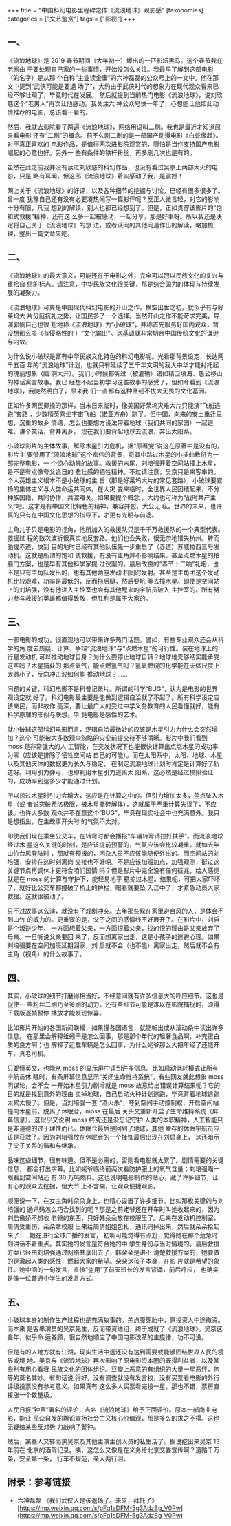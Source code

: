 +++
title = "中国科幻电影里程碑之作《流浪地球》观影感"
[taxonomies]
categories = ["文艺鉴赏"]
tags = ["影视"]
+++
<!-- # 中国科幻电影里程碑之作《流浪地球》观影感 -->

## 一、

《流浪地球》是 2019 春节期间（大年初一）爆出的一匹影坛黑马。这个春节我在老家由
于要处理自己家的一些事情，开始没怎么关注。我最早了解到这部电影（的名字）是从那
个自称“主业读金庸”的六神磊磊的公众号上的一文中。他在那文中提到“武侠可能是要退
场了”，大约由于武侠时代的想象力在现代观众看来已经不够壮观了，毕竟时代在发展。
然后就提到当前热门电影《流浪地球》，说刘欣慈这个“老男人”再次让他感动。我关注六
神公众号快一年了，心想能让他如此动情推荐的电影，总该看一看的。

然后，我就去影院看了两遍《流浪地球》，网络用语叫二刷。我也是最近才知道原来看电影
还有“二刷”的概念。前不久刚二刷的是一部国产动漫电影《白蛇缘起》。对于真正喜欢的
电影作品，是值得两次进影院观赏的，哪怕是当作支持国产电影崛起的心意也好。另外一
些有条件的铁杆粉丝，再多刷几次也是有的。

虽然在此之前我并没有读过刘欣慈的科幻作品，也没有看过吴京上两部大火的电影，只是
略有耳闻，但这部《流浪地球》着实感动了我，是震撼！
<!-- more -->

网上关于《流浪地球》的好评，以及各种细节的挖掘与讨论，已经有很多很多了。曾一度
犹豫自己还有没有必要凑热闹写一篇影评呢？反正人微言轻，对它的影响十分有限，凡我
想到的解读，别人也都已经想到了。但是，正如贯穿该影片的“饱和式救援”精神，还有这
么多一起被感动，一起分享，那是好事呀。所以我还是决定将自己关于《流浪地球》的想
法，或者认同的其他同道作出的解读，略加梳理，整出一篇文章来吧。

## 二、

《流浪地球》的最大意义，可能还在于电影之外，完全可以冠以民族文化的复兴与重拾自
信的标志。请注意，中华民族文化很关键，那是综合国力的体现与持续发展的凝聚力。

《流浪地球》可算是中国现代科幻电影的开山之作，横空出世之初，就似乎有与好莱坞大
片分庭抗礼之势，让国民多了一个选择。当然开山之作不能苛求完美，导演郭帆自己也很
尬地称《流浪地球》为“小破球”，并称首先服务好国内观众，暂没想那么多（有侵略性的
）“文化输出”。这基调就非常切合中国传统文化的谦逊与内敛。

为什么说小破球是富有中华民族文化特色的科幻电影呢。光看那背景设定，长达两千五百
年的“流浪地球”计划，也就只有延续了五千年文明的我大中华才能衬托起的瑰丽想象（脑
洞大开）。我们小时候都听过（被灌输）诸如精卫填海、愚公移山的神话寓言故事。我已
经想不起当初学习这些故事的感受了，但如今看到《流浪地球》，我陡然明白了，原来我
们一直都有这种坚韧不拔大无畏的文化基因。

正如许多网民揶揄的那样，当末日来临时，像美国好莱坞灾难大片只能演“飞船逃跑”套路
，少数精英乘坐宇宙飞船（诺亚方舟）跑了。但中国，向来的安土重迁思想，沉重的故乡
情结，怎么也要想方设法带着地球（我们共同的家园）一起逃难。讲个笑话，背井离乡，
现在我们要背起地球去流浪，奔出太阳系。

小破球影片的主体故事，解除木星引力危机，据“原著党”说这在原著中是没有的，影片主
要借用了“流浪地球”这个宏伟的背景，将其中路过木星的小插曲敷衍为一部完整电影，一
个惊心动魄的故事。救援的末尾，刘培强开着空间站撞上木星，是不是有点像夸父追日的
悲壮感的牺牲精神。不过请注意，吴京只是来客串的。个人英雄主义根本不是小破球的主
旨（那是好莱坞大片的常见套路），小破球要宣扬的集体主义与人类命运共同体。在大灾
变来临时，全世界人民团结起来，不分种族国籍，共同协作，共渡难关。如果要提个概念
，大约也可称为“战时共产主义”吧。这才是有中国文化特色的精神，兼容并包，大公无
私。世界的未来，也许真的只有在中国文化思想的指导下，才更有光明与前途。

主角儿子只是电影的视角，他所加入的救援队只是千千万救援队的一个典型代表。救援过
程的数次波折很真实地反套路。他们也会失败，很无奈地错失杭州。转而驰援赤道，快到
目的地时已经有其他队伍先一步重启了（赤道）苏威拉西三号发动机。这就是所谓的饱和
式救援，有没有主角并不影响结果。甚至点燃木星的拍脑门方案，也是早有其他科学家提
过议案的。最后改良的“春节十二响”礼炮，也不是只有主角队发出的，也有其他两座发动
机同时发射。甚至是主角团这个发动机比较艰难，功率是最低的，反而拖后腿，然后要坑
爹去撞木星。即使是空间站上的刘培强，没有他进入主控室也会有其他醒来的宇航员破入
主控室的。所有努力参与救援的英雄都值得致敬，但胜利是属于大家的。

## 三、

一部电影的成功，很直观地可以带来许多热门话题。譬如，有些专业观众还会从科学的角
度去质疑、计算、争辩“流浪地球”与“点燃木星”的可行性。装在地球上的行星发动机
可以推动地球自身？为什么要停止地球自转？地球地壳够结实能承受这些吗？木星捕获的
那点氧气，能点燃氢气吗？氢氧燃烧的化学能在天体尺度上太渺小了，反向冲击波如何能
推动地球？……

问题的关键，科幻电影不是科普记录片。所谓的科学“BUG”，认为是电影的世界观设定就
好了。科幻电影最主要是能做到逻辑自洽就了不起了。所有科学设定应该亲民，而非故作
高深，要让最广大的受过中学义务教育的人民看懂就好，能有科学原理的形似与联想。毕
竟电影是感性的艺术。

就小破球这部科幻电影而言，逻辑自洽最微妙的应该是木星引力为什么会突然增加？这个
可能被大多数观众忽略的灾变前提交待不够清晰。影片中我们看到 moss 是非常强大的人
工智能，在突发状况下也能很快计算出点燃木星的成功率为零（应该是排除了牺牲空间站
自己的可能）。而在太阳系中，太阳、地球、木星以及其他天体的数据更为长久与稳定，
在制定流浪地球计划时肯定是计算好了轨道呀。利用引力弹弓，也即利用木星引力逃离太
阳系，这必然是经过模拟验证的，成功率到达多少才能通过计划。

所以掠过木星时引力会增大，这应是在计算之中的。但引力增加太多，差点坠入木星（或
者说突破希洛极限，被木星撕碎解体），这就属于严重计算失误了，不应该。也许大多数
观众并不在意这个“BUG”，毕竟在现实社会中也充满意外。我只是想指出，在主故事开头时
的气氛不太对。

即使我们现在乘坐公交车，在转弯时都会播报“车辆转弯请拉好扶手”。而流浪地球经过木
星这么关键的时刻，是应该提前预警的，气氛应该会比较凝重。就如去年山竹台风登陆时
，那就有预报的，闲杂人员不应该能随便外出的。而空间站的刘培强，安排在这时刻离岗
交接也不好吧。不是应该加班加点，加强观测，挺过这关键节点再调休才更符合咱们国情
吗？但是影片中完全没有任何征兆，给人感觉就是在 moss 的计算与守护下，能轻易地平
稳掠过木星。结果呢，可把大家吓坏了，就好比公交车都撞破了桥上的护栏，眼看就要坠
入江中了，才紧急动员大家救援。这就很被动了。

只不过故事这么演，就没有了戏剧冲突。去年那些躲在家里避台风的人，是体会不到山竹
的威力的。更重要的是，父子之间的感情线不好展开了。在影片中，刘启是个叛逆少年，
一方面想着父亲，一方面恨着父亲，找的恨的理由是父亲放弃了母亲。一旦听说父亲要回
来了，反而想离家出走，这是小孩子的逃避心理。如果刘培强要在空间加班延期回家，刘
启就不会（也不能）离家出走，然后就不会有主角（视角）的什么故事了。

## 四、

其实，小破球的细节打磨得相当好，不经意间就有许多信息大的呼应细节。这也是促使一
些粉丝二刷乃至多刷的动力。还有些细节可能是难以在影院捕捉的，须得下载版逐帧暂停
播放才能发现惊喜。

比如影片开始的各国新闻联播，如果懂各国语言，就能听出或从滚动条中读出许多信息。
在那里会解释蚯蚓干是怎么回事，那是那个年代的轻奢食品啊，补充蛋白质的良方啊；也
解释了运载车辆是怎么回事，为什么姥爷那么大把年经了还能开车，真老司机。

只要懂英文，也能从 moss 的显示屏中读到许多信息。比如启动低耗模式让所有宇航员休
眠时，有条屏幕信息显示“关闭生命维持系统”。有些网友就此想象 moss 阴谋论，会不会
一开始木星引力剧增就是 moss 故意给出错误计算结果呢？它的目的就是找到意外的理由
卖掉地球，自己启动火种计划逃跑，毕竟背着地球逃跑太累太慢了。但是，当刘培强一套
“酒火杀”，夺到空间手动控制权，开启空间站撞向木星前，脱离了休眠仓，moss 在最后
关头又重新开启了生命维持系统（屏幕信息）。这似乎又说明 moss 终究还是没忘记守护
人类的本职精神，人工智能只是非道德的过于理性而已。休眠仓最后是回到了地球，其他
幸存的休眠宇航员应该是获救了。因为刘培强放在休眠仓的一个挂饰最后出现在刘启身上，
这还暗示了父子关系的谐和与继承。

品味这些细节，很有味道。但不是必需的，否则看电影就太累了。剧情需要的关键信息，
都会打出字幕。比如姥爷临终前两次看防护服上的氧气含量；刘培强瞄一眼看到空间站还
有 30 万吨燃料。这也说明电影制作的贴心，藏了许多细节，让有心的观众去挖掘，但大节
上不含糊，让观众便捷观影。

顺便说一下，在女主角韩朵朵身上，也精心设置了许多细节。比如那枚关键的与刘培强的
通讯码怎么巧合找到的呢？那是之前姥爷还在开车时叫她收起来的，因为刘启傲娇不想收
老爸的东西，只好韩朵朵放在校服里了。后来在发动机控制室，周倩受重伤，朵朵拿校服
出来给周倩姐姐包扎，通讯码掉出来，然后就朵朵拾起来了……她在进行全球广播的发言，
初听可能觉得有点尬，觉得她在那个危急时刻讲话不着重点。其实她的发言是符合她的中
学生身份与当时情境的。最后救援方案已经由刘培强通过网络共享出去了，韩朵朵是讲不
清楚救援方案的，她要做的是激起人类的感性，燃起大家的希望。朵朵这孩子本身，在影
片就是希望的象征。她中间的一句发言，直接“盗用”了前天班长的发言背诵，前后呼应，
也确实是像一位普通中学生的发言方式。

## 五、

小破球本身的制作生产过程也是充满故事的。差点腹死胎中，原投资人中途撤资。而本来
是客串演员的吴京先生，反而带资进组，终于成就了《流浪地球》。吴京这些年，似乎命
运眷顾，很自然地顺应了中国电影改革的主旋律，功不可没。

但是有的人地方就有江湖，现实生活中远还没有达到需要或能够团结世界人民的境界或境
地。吴京与《流浪地球》再次影响了原电影资本圈的既得利益者，以及某些别有用心看衰
民族文化的团体组织。豆瓣上恶意的有组织的大量一星恶评，何等的莫名其妙。有句话说
得好，没有调查就没有发言权，没有买票看电影的外行评级投票没有参考意义。如果真有
这么多人买票看完投一星，那也不错，票房直接涨一个数量级。

人民日报“钟声”署名的评论，点名《流浪地球》给予正面评价。原本一部商业电影，能让
民众自发的舆论宣扬社会主义核心价值观，那是多么的求之不得。这也无疑给某些反对势
力敲响了警钟。

然后，某些人又转而黑吴京及其他主演主创人员的私生活了。据说挖出来吴京 13 年前在
北京的酒驾记录。咦，这怎么又像是在义务给北京交委宣传啊？道路千万条，安全第一条，
行车不规范，亲人两行泪。

## 附录：参考链接

* 六神磊磊 《我们武侠人是该退场了。未来，拜托了》 [https://mp.weixin.qq.com/s/pFq1aDFM-5g3AdzBg_V0Pw](https://mp.weixin.qq.com/s/pFq1aDFM-5g3AdzBg_V0Pw)
